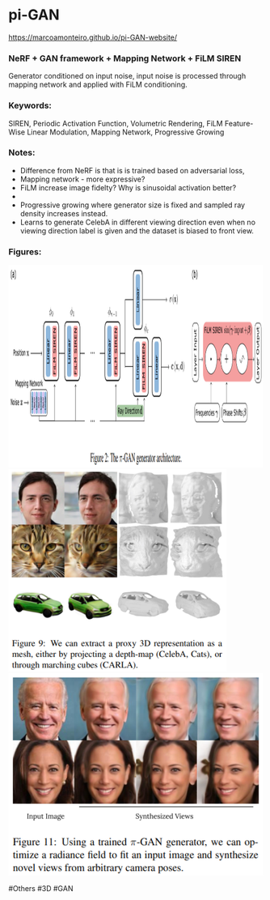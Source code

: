 # pi-GAN
https://marcoamonteiro.github.io/pi-GAN-website/

### NeRF + GAN framework + Mapping Network + FiLM SIREN 
Generator conditioned on input noise, input noise is processed through mapping network and applied with FiLM conditioning.

### Keywords:
SIREN, Periodic Activation Function, Volumetric Rendering, FiLM Feature-Wise Linear Modulation, Mapping Network, Progressive Growing  

### Notes:
- Difference from NeRF is that is is trained based on adversarial loss,
- Mapping network - more expressive?   
- FiLM increase image fidelty? Why is sinusoidal activation better?  
- 
- Progressive growing where generator size is fixed and sampled ray density increases instead.  
- Learns to generate CelebA in different viewing direction even when no viewing direction label is given and the dataset is biased to front view.

### Figures:
<p float="left">
  <img src="https://github.com/laphisboy/ml-papers/blob/main/figures/pi-GAN_fig2.PNG" height="400">
  <img src="https://github.com/laphisboy/ml-papers/blob/main/figures/pi-GAN_fig9.PNG" height="400">
  <img src="https://github.com/laphisboy/ml-papers/blob/main/figures/pi-GAN_fig11.PNG" height="400">
</p>

#Others #3D #GAN
 
